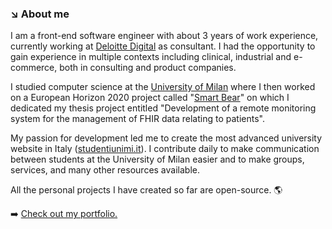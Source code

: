 ### ↘️ About me
I am a front-end software engineer with about 3 years of work experience, currently working at [Deloitte Digital](https://www.deloittedigital.com/it/en.html) as consultant. I had the opportunity to gain experience in multiple contexts including clinical, industrial and e-commerce, both in consulting and product companies.

I studied computer science at the [University of Milan](https://www.unimi.it/it) where I then worked on a European Horizon 2020 project called "[Smart Bear](https://cordis.europa.eu/project/id/857172/it)" on which I dedicated my thesis project entitled "Development of a remote monitoring system for the management of FHIR data relating to patients".

My passion for development led me to create the most advanced university website in Italy ([studentiunimi.it](https://studentiunimi.it/)). I contribute daily to make communication between students at the University of Milan easier and to make groups, services, and many other resources available. 

All the personal projects I have created so far are open-source. 🌎

➡️ [Check out my portfolio.](https://giuseppedelcampo.netlify.app/)
